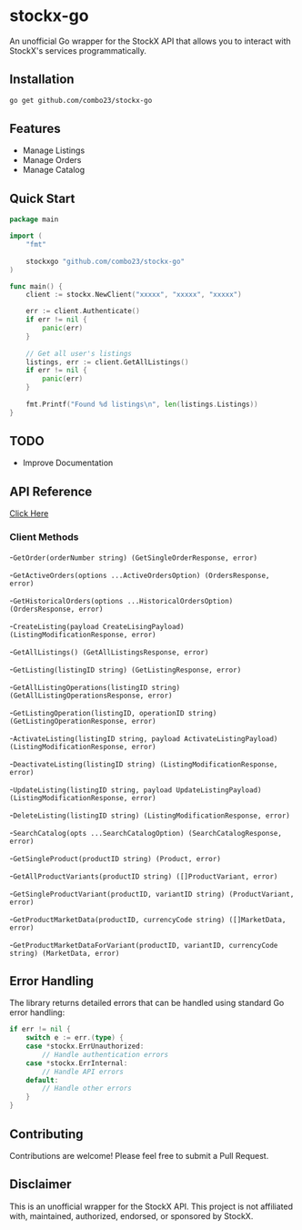# stockx-go

An unofficial Go wrapper for the StockX API that allows you to interact with StockX's services programmatically.

## Installation

```bash
go get github.com/combo23/stockx-go
```

## Features

- Manage Listings
- Manage Orders
- Manage Catalog

## Quick Start

```go
package main

import (
    "fmt"
    
    stockxgo "github.com/combo23/stockx-go"
)

func main() {
    client := stockx.NewClient("xxxxx", "xxxxx", "xxxxx")

    err := client.Authenticate()
    if err != nil {
        panic(err)
    }
    
    // Get all user's listings
    listings, err := client.GetAllListings()
    if err != nil {
        panic(err)
    }
    
    fmt.Printf("Found %d listings\n", len(listings.Listings))
}
```

## TODO

- Improve Documentation

## API Reference

[Click Here](https://developer.stockx.com/openapi/reference/overview/)

### Client Methods

-`GetOrder(orderNumber string) (GetSingleOrderResponse, error)`

-`GetActiveOrders(options ...ActiveOrdersOption) (OrdersResponse, error)`

-`GetHistoricalOrders(options ...HistoricalOrdersOption) (OrdersResponse, error)`

-`CreateListing(payload CreateLisingPayload) (ListingModificationResponse, error)`

-`GetAllListings() (GetAllListingsResponse, error)`

-`GetListing(listingID string) (GetListingResponse, error)`

-`GetAllListingOperations(listingID string) (GetAllListingOperationsResponse, error)`

-`GetListingOperation(listingID, operationID string) (GetListingOperationResponse, error)`

-`ActivateListing(listingID string, payload ActivateListingPayload) (ListingModificationResponse, error)`

-`DeactivateListing(listingID string) (ListingModificationResponse, error)`

-`UpdateListing(listingID string, payload UpdateListingPayload) (ListingModificationResponse, error)`

-`DeleteListing(listingID string) (ListingModificationResponse, error)`

-`SearchCatalog(opts ...SearchCatalogOption) (SearchCatalogResponse, error)`
	
-`GetSingleProduct(productID string) (Product, error)`
	
-`GetAllProductVariants(productID string) ([]ProductVariant, error)`
	
-`GetSingleProductVariant(productID, variantID string) (ProductVariant, error)`
	
-`GetProductMarketData(productID, currencyCode string) ([]MarketData, error)`
	
-`GetProductMarketDataForVariant(productID, variantID, currencyCode string) (MarketData, error)`

## Error Handling

The library returns detailed errors that can be handled using standard Go error handling:

```go
if err != nil {
    switch e := err.(type) {
    case *stockx.ErrUnauthorized:
        // Handle authentication errors
    case *stockx.ErrInternal:
        // Handle API errors
    default:
        // Handle other errors
    }
}
```

## Contributing

Contributions are welcome! Please feel free to submit a Pull Request.

## Disclaimer

This is an unofficial wrapper for the StockX API. This project is not affiliated with, maintained, authorized, endorsed, or sponsored by StockX.